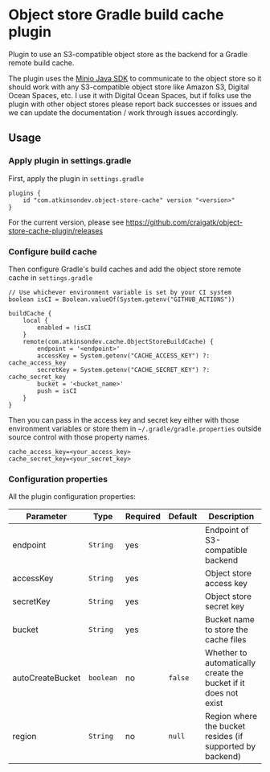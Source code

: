 # Object store Gradle build cache plugin

Plugin to use an S3-compatible object store as the backend for a Gradle remote build cache.

The plugin uses the [Minio Java SDK](https://github.com/minio/minio-java) to communicate to the object store so it should work with
any S3-compatible object store like Amazon S3, Digital Ocean Spaces, etc. I use it with Digital Ocean Spaces,
but if folks use the plugin with other object stores please report back successes or issues and we can
update the documentation / work through issues accordingly.

## Usage

### Apply plugin in settings.gradle

First, apply the plugin in `settings.gradle`

```
plugins {
    id "com.atkinsondev.object-store-cache" version "<version>"
}
```

For the current version, please see https://github.com/craigatk/object-store-cache-plugin/releases

### Configure build cache

Then configure Gradle's build caches and add the object store remote cache in `settings.gradle`

```
// Use whichever environment variable is set by your CI system
boolean isCI = Boolean.valueOf(System.getenv("GITHUB_ACTIONS"))

buildCache {
    local {
        enabled = !isCI
    }
    remote(com.atkinsondev.cache.ObjectStoreBuildCache) {
        endpoint = '<endpoint>'
        accessKey = System.getenv("CACHE_ACCESS_KEY") ?: cache_access_key
        secretKey = System.getenv("CACHE_SECRET_KEY") ?: cache_secret_key
        bucket = '<bucket_name>'
        push = isCI
    }
}
```

Then you can pass in the access key and secret key either with those environment variables
or store them in `~/.gradle/gradle.properties` outside source control with those property names.

```
cache_access_key=<your_access_key>
cache_secret_key=<your_secret_key>
```

### Configuration properties

All the plugin configuration properties:

| Parameter               | Type      | Required | Default | Description                                |
| ----------------------- | --------- | -------- | ------- | ------------------------------------------ |
| endpoint                | `String`  | yes      |         | Endpoint of S3-compatible backend |  
| accessKey               | `String`  | yes      |         | Object store access key |
| secretKey               | `String`  | yes      |         | Object store secret key |
| bucket                  | `String`  | yes      |         | Bucket name to store the cache files |
| autoCreateBucket        | `boolean` | no       | `false` | Whether to automatically create the bucket if it does not exist |
| region                  | `String`  | no       | `null`  | Region where the bucket resides (if supported by backend) |          
